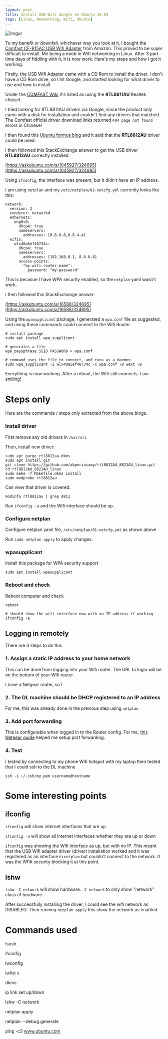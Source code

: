 ```yaml
---
layout: post
title: Install USB Wifi dongle on Ubuntu 18.04
tags: [Linux, Networking, Wifi, Ubuntu]
---
```


![Imgur](https://i.imgur.com/Ixs418w.jpg)

To my benefit or downfall, whichever way you look at it, I bought the [Comfast CF-915AC USB Wifi Adapter](https://www.amazon.com/gp/product/B078MJB351/) from Amazon. This proved to be super difficult to install. Me being a noob in Wifi networking in Linux. After 3 part time days of fiddling with it, it is now work. Here's my steps and how I got it working.

Firstly, the USB Wifi Adapter came with a CD Rom to install the driver. I don't have a CD Rom drive, so I hit Google, and started looking for what driver to use and how to install.

Under the [COMFAST Wiki](https://wikidevi.com/wiki/COMFAST) it's listed as using the **RTL8811AU** Realtek chipset.

I tried looking for RTL8811AU drivers via Google, since the product only came with a disk for installation and couldn't find any drivers that matched. The Comfast official driver download links returned `404 page not found` errors in Chinese!

I then found this [Ubuntu formus blog](https://ubuntuforums.org/showthread.php?t=2375603) and it said that the **RTL8812AU** driver could be used.

I then followed this StackExchange answer to get the USB driver **RTL8812AU** correctly installed:

[https://askubuntu.com/a/1045927/324695](https://askubuntu.com/a/1045927/324695)

Using `ifconfig`, the interface was present, but it didn't have an IP address.

I am using `netplan` and my `/etc/netplan/01-netcfg.yml` currently looks like this:

```
network:
  version: 2
  renderer: networkd
  ethernets:
    enp6s0:
      dhcp4: true
      nameservers:
        addresses: [8.8.8.8,8.8.4.4]
  wifis:
    wlx40a5ef40734c:
      dhcp4: true
      nameservers:
        addresses: [192.168.0.1, 8.8.8.8]
      access-points:
        "my-wifi-router-name":
          password: "my-password"
```

This is becasue I have WPA security enabled, so the `netplan` yaml wasn't work.

I then followed this StackExchange answer:

[https://askubuntu.com/a/16588/324695](https://askubuntu.com/a/16588/324695)

Using the `wpasupplicant` package, I generated a `wpa.conf` file as suggested, and using these commands could connect to the Wifi Router

```
# install package
sudo apt install wpa_supplicant

# generates a file
wpa_passphrase SSID PASSWORD > wpa.conf

# command uses the file to connect, and runs as a daemon
sudo wpa_supplicant -i wlx40a5ef40734c -c wpa.conf -D wext -B
```

Everything is now working. After a reboot, the Wifi still connects. I am smiling!

# Steps only

Here are the commands / steps only extracted from the above blogs.

### Install driver

First remove any old drivers in `/usr/src`

Then, install new driver:

```
sudo apt purge rtl8812au-dkms
sudo apt install git
git clone https://github.com/abperiasamy/rtl8812AU_8821AU_linux.git
cd rtl8812AU_8821AU_linux
sudo make -f Makefile.dkms install
sudo modprobe rtl8812au
```

Can view that driver is covered:

```
modinfo rtl8812au | grep A811
```

Run `ifconfig -a` and the Wifi interface should be up.

### Configure netplan

Configure netplan yaml file, `/etc/netplan/01-netcfg.yml` as shown above

Run `sudo netplan apply` to apply changes.

### wpasupplicant

Install this package for WPA security support

```
sudo apt install wpasupplicant
```

### Reboot and check

Reboot computer and check

```
reboot

# should show the wifi interface now with an IP address if working
ifconfig -a
```

## Logging in remotely

There are 3 steps to do this

### 1. Assign a static IP address to your home network

This can be done from logging into your Wifi router. The URL to login will be on the bottom of your Wifi router.

I have a Netgear router, so I 

### 2. The DL machine should be DHCP registered to an IP address

For me, this was already done in the previous step using `netplan`

### 3. Add port forwarding

This is configurable when logged in to the Router config. For me, [this Netgear guide](https://www.noip.com/support/knowledgebase/setting-port-forwarding-netgear-router-genie-firmware/) helped me setup port forwarding.

### 4. Test

I tested by connecting to my phone Wifi hotspot with my laptop then tested that I could ssh to the DL machine

```
ssh -i ~/.ssh/my.pem username@hostname
```

# Some interesting points

## ifconfig

`ifconfig` will show internet interfaces that are up

`ifconfig -a` will show all internet interfaces whether they are up or down

`ifconfig` was showing the Wifi interface as up, but with no IP. This meant that the USB Wifi adapter driver (driver) installation worked and it was registered as an interface in `netplan` but couldn't connect to the network. It was the WPA security blocking it at this point.

## lshw

`lshw -C network` will show hardware. `-C network` to only show "network" class of hardware.

After successfully installing the driver, I could see the wifi network as DISABLED. Then running `netplan apply` this show the network as enabled.


# Commands used

lsusb

ifconfig

iwconfig

iwlist <interface> s

dkms

ip link set <interface> up/down

lshw -C network

netplan apply

netplan --debug generate

ping -c3 www.ubuntu.com

